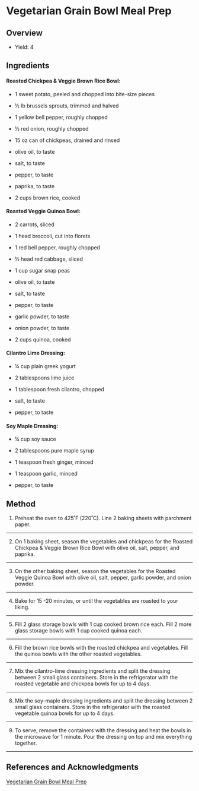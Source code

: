 # Vegetarian Grain Bowl Meal Prep

## Overview

- Yield: 4

## Ingredients

#### Roasted Chickpea & Veggie Brown Rice Bowl:

- 1 sweet potato, peeled and chopped into bite-size pieces

- ½ lb brussels sprouts, trimmed and halved

- 1 yellow bell pepper, roughly chopped

- ½ red onion, roughly chopped

- 15 oz can of chickpeas, drained and rinsed

- olive oil, to taste

- salt, to taste

- pepper, to taste

- paprika, to taste

- 2 cups brown rice, cooked

#### Roasted Veggie Quinoa Bowl:

- 2 carrots, sliced

- 1 head broccoli, cut into florets

- 1 red bell pepper, roughly chopped

- ½ head red cabbage, sliced

- 1 cup sugar snap peas

- olive oil, to taste

- salt, to taste

- pepper, to taste

- garlic powder, to taste

- onion powder, to taste

- 2 cups quinoa, cooked

#### Cilantro Lime Dressing:

- ¼ cup plain greek yogurt

- 2 tablespoons lime juice

- 1 tablespoon fresh cilantro, chopped

- salt, to taste

- pepper, to taste

#### Soy Maple Dressing:

- ¼ cup soy sauce

- 2 tablespoons pure maple syrup

- 1 teaspoon fresh ginger, minced

- 1 teaspoon garlic, minced

- pepper, to taste

## Method

1. Preheat the oven to 425˚F (220˚C). Line 2 baking sheets with parchment paper.
---

2. On 1 baking sheet, season the vegetables and chickpeas for the Roasted Chickpea & Veggie Brown Rice Bowl with olive oil, salt, pepper, and paprika.
---

3. On the other baking sheet, season the vegetables for the Roasted Veggie Quinoa Bowl with olive oil, salt, pepper, garlic powder, and onion powder.
---

4. Bake for 15 -20 minutes, or until the vegetables are roasted to your liking.
---

5. Fill 2 glass storage bowls with 1 cup cooked brown rice each. Fill 2 more glass storage bowls with 1 cup cooked quinoa each.
---

6. Fill the brown rice bowls with the roasted chickpea and vegetables. Fill the quinoa bowls with the other roasted vegetables.
---

7. Mix the cilantro-lime dressing ingredients and split the dressing between 2 small glass containers. Store in the refrigerator with the roasted vegetable and chickpea bowls for up to 4 days.
---

8. Mix the soy-maple dressing ingredients and split the dressing between 2 small glass containers. Store in the refrigerator with the roasted vegetable quinoa bowls for up to 4 days.
---

9. To serve, remove the containers with the dressing and heat the bowls in the microwave for 1 minute. Pour the dressing on top and mix everything together.
---

## References and Acknowledgments

[Vegetarian Grain Bowl Meal Prep](https://tasty.co/recipe/vegetarian-grain-bowl-meal-prep)
